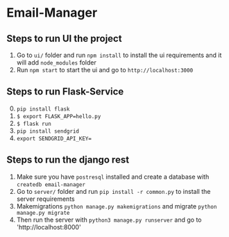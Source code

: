# Email-Manager

## Steps to run UI the project

1) Go to `ui/` folder and run `npm install` to install the ui requirements and it will add `node_modules` folder
2) Run `npm start` to start the ui and go to `http://localhost:3000`

## Steps to run Flask-Service
0) `pip install flask`
1) `$ export FLASK_APP=hello.py`
2) `$ flask run`
3) `pip install sendgrid`
4) `export SENDGRID_API_KEY=`

## Steps to run the django rest
1) Make sure you have `postresql` installed and create a database with `createdb email-manager`
2) Go to `server/` folder and run `pip install -r common.py` to install the server requirements
3) Makemigrations `python manage.py makemigrations` and migrate `python manage.py migrate`
4) Then run the server with `python3 manage.py runserver` and go to 'http://localhost:8000'

